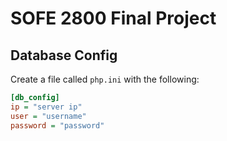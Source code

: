 # SOFE 2800 Final Project

## Database Config

Create a file called `php.ini` with the following:

```ini
[db_config]
ip = "server ip"
user = "username"
password = "password"

```